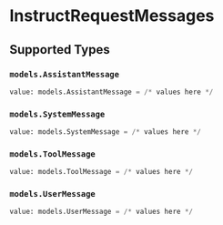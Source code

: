 # InstructRequestMessages


## Supported Types

### `models.AssistantMessage`

```python
value: models.AssistantMessage = /* values here */
```

### `models.SystemMessage`

```python
value: models.SystemMessage = /* values here */
```

### `models.ToolMessage`

```python
value: models.ToolMessage = /* values here */
```

### `models.UserMessage`

```python
value: models.UserMessage = /* values here */
```

